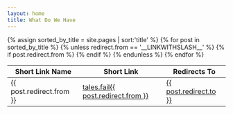 ```yaml
---
layout: home
title: What Do We Have
---  
```


<table class="tg">
<thead>
  <tr>
    <th class="tg-lhfm">Short Link Name</th>
    <th class="tg-lhfm">Short Link</th>
    <th class="tg-lhfm">Redirects To</th>
  </tr>
</thead>
<tbody>
  <tr>
    {% assign sorted_by_title = site.pages | sort:'title' %}
      {% for post in sorted_by_title %}
        {% unless redirect.from == '__LINKWITHSLASH__' %}
          {% if post.redirect.from  %} 
            <tr>
                <td class="tg-0lax">
                    {{ post.redirect.from }}
                </td>
                <td class="tg-0lax">
                    <a href="https://tales.fail{{ post.redirect.from }}">
                        tales.fail{{ post.redirect.from }}
                    </a>
                </td>
                <td class="tg-0lax">
                    <a href="{{ post.redirect.to }}">
                        {{ post.redirect.to }}
                    </a>
                </td>
              </tr>
        {% endif %}
      {% endunless %}
    {% endfor %}
  </tr>
</tbody>
</table>

